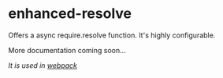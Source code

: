 # enhanced-resolve

Offers a async require.resolve function. It's highly configurable.

More documentation coming soon...

*It is used in [webpack](/webpack/webpack)*